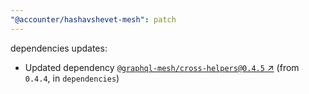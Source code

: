 ```yaml
---
"@accounter/hashavshevet-mesh": patch
---
```

dependencies updates:
  - Updated dependency [`@graphql-mesh/cross-helpers@0.4.5` ↗︎](https://www.npmjs.com/package/@graphql-mesh/cross-helpers/v/0.4.5) (from `0.4.4`, in `dependencies`)
